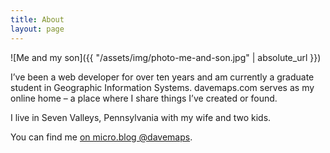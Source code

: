 ```yaml
---
title: About
layout: page
---
```


![Me and my son]({{ "/assets/img/photo-me-and-son.jpg" | absolute_url }})

I’ve been a web developer for over ten years and am currently a graduate student in Geographic Information Systems. davemaps.com serves as my online home – a place where I share things I’ve created or found.

I live in Seven Valleys, Pennsylvania with my wife and two kids.

You can find me <a href="https://micro.blog/davemaps" rel="me">on micro.blog @davemaps</a>.